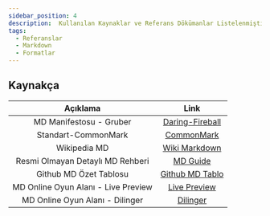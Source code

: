 ```yaml
---
sidebar_position: 4
description:  Kullanılan Kaynaklar ve Referans Dökümanlar Listelenmiştir
tags:
  - Referanslar
  - Markdown
  - Formatlar
---
```

## Kaynakça  

|Açıklama|Link|
|:---:|:---:|
|MD Manifestosu - Gruber|[Daring-Fireball](https://daringfireball.net/projects/markdown/)|
|Standart-CommonMark|[CommonMark](https://commonmark.org)|
|Wikipedia MD|[Wiki Markdown](https://en.wikipedia.org/wiki/Markdown)|
|Resmi Olmayan Detaylı MD Rehberi|[MD Guide](https://www.markdownguide.org)|
|Github MD Özet Tablosu|[Github MD Tablo](https://github.com/adam-p/markdown-here/wiki/Markdown-Cheatsheet)|
|MD Online Oyun Alanı - Live Preview|[Live Preview](https://markdownlivepreview.com)|
|MD Online Oyun Alanı - Dilinger|[Dilinger](https://dillinger.io)|